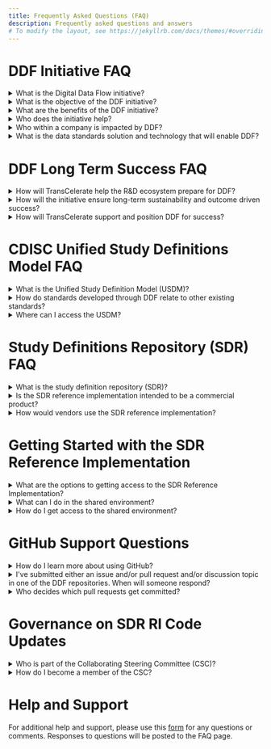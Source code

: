 ```yaml
---
title: Frequently Asked Questions (FAQ)
description: Frequently asked questions and answers
# To modify the layout, see https://jekyllrb.com/docs/themes/#overriding-theme-defaults
---
```

# DDF Initiative FAQ
<details>
<summary>What is the Digital Data Flow initiative?</summary>

The Digital Data Flow (DDF) initiative aims to modernize clinical trials by enabling
a digital workflow that allows for automated creation of study content and
configuration of study systems to support clinical trial execution. This initiative will
establish a foundation for a future state of automated and dynamic readiness
that can transform the drug development process

</details>

<details>
<summary>What is the objective of the DDF initiative?</summary>

The objective of DDF is to automate and expedite the Study Start-Up process by
revolutionizing how data flows across clinical trial systems, beginning with
upstream (e.g., study builder) and downstream (e.g., electronic data
capturing/EDC, clinical trial management system/CTMS) clinical systems.

TransCelerate has collaborated on the development of an open-source, vendor
agnostic, study definition repository (SDR) reference implementation, based on a Unified Study Definitions Model (USDM), developed by CDISC, that standardizes protocol study definitions.

The SDR reference implementation will enable the format of information from a
digitized protocol and other sources to be standardized, which then allows the
information to be passed to systems through application programming interfaces
(APIs) that are used for study execution and data collection, and reused
throughout the clinical development lifecycle.

In summary, DDF will combine data standards and a new technology to enable
the flow of data across all systems involved in the design and execution of a
clinical trial.

</details>

<details>
<summary>What are the benefits of the DDF initiative?</summary>

Digital Data Flow (DDF) benefits include

- Minimized process hand-offs, data re-entry, and data format
inconsistencies across Study Start-Up and execution
- A foundation for data exchange and interoperability between clinical
technology systems, leading to greater compatibility among systems,
flexibility to sponsors, and improved clinical trial efficiencies
- A more seamless flow of data leading to accelerated Study Start-Up,
and further enabling trials automation for sponsors and research
partners
- Harmonization of the data format that can support greater
interoperability and spark innovation within the R&D ecosystem and
across the clinical trial solutions landscape

</details>

<details>
<summary>Who does the initiative help?</summary>

This initiative will assist many organizations, including pharmaceutical companies, CROs, standards organizations, upstream and downstream clinical vendors, sites, regulatory agencies, technology companies, and the open-source
pharmaceutical and IT communities. With DDF, organizations across the R&D
ecosystem will be able to leverage the open-source code of the SDR reference
implementation and develop a framework to deploy their own SDR
implementations.

</details>

<details>
<summary>Who within a company is impacted by DDF?</summary>

Roles impacted by DDF would be study managers, study protocol authors,
medical writers, data management stakeholders concerned with ensuring
consistent use of standards, clinical systems (IT) stakeholders, data managers
and clinicians primarily accountable for a study.

</details>

<details>
<summary>What is the data standards solution and technology that will enable DDF?</summary>

Today’s manual processes with multiple human and technical hand offs are not
a sustainable, effective way to approach clinical development. For the future,
DDF envisions the digitization and automation of the flow of information to keep up with increasing demands of clinical development.

The DDF initiative involves a multi-faceted program that includes
collaborating with the Clinical Data Interchange Standards Consortium (CDISC)
to develop a standardized data model and working with lead collaborators and other stakeholders to develop the SDR reference implementation. The approach comprises of the following:

- **Standards Collaboration**: CDISC has developed a new protocol
study definition standard, called the Unified Study Definition Model (USDM),
with key stakeholders including engaged technology companies and
vendors
- **Study Definitions Repository Reference Implementation**: The Study Definitions Repository is a novel central component aimed at facilitating the exchange of structured study definitions across clinical systems using technical and data standards.  

The SDR Reference Implementation is a working model of the Study Definitions Repository based on the USDM, and has been deployed as open-source, and is meant to be vendor agnostic.

</details>

# DDF Long Term Success FAQ

<details>
<summary>How will TransCelerate help the R&D ecosystem prepare for DDF?</summary>

Multiple stakeholders across the R&D ecosystem will be impacted. Particular
focus is being paid to sponsors, technology solution providers and the many
stakeholders within each.  Efforts to facilitate adoption and help stakeholders
(including sponsor companies and up/downstream vendor community) prepare
will run across three active categories of work: analyzing, educating, and
enabling stakeholder readiness for the digital data flow execution.

</details>

<details>
<summary>How will the initiative ensure long-term sustainability and outcome driven success?</summary>

The SDR reference implementation governance model has been designed to
support long-term sustainability. As the SDR reference implementation matures,
governance will transition from the SDR reference implementation governance
committee to a formal SDR reference implementation governance entity. This
multi-stakeholder governance entity would be a separate organization whose
stakeholders and objectives are aligned with the concepts of interoperability
and vendor agnostic access. It may require additional advisory committees or
members to engage stakeholders such as additional SSOs (e.g, ICH (M11), HL7),
technology solution providers, systems integrators, and other stakeholders.

The intent is to follow open-source principles wherever possible, to provide
transparency and involvement in developing source code for connecting
applications. The choice of licensing approaches is critical to provide an
incentive for participation by the developer and vendor communities via
commercialization of software applications or related services (such as training, documentation, integration, or support).

</details>

<details>
<summary>How will TransCelerate support and position DDF for success?</summary>

TransCelerate is uniquely positioned to catalyze this change by sponsoring and
leading the collaborative project to develop an open-source technology,
vendor-agnostic solution in collaboration with technology organizations, and
corresponding data standards in collaboration with SSOs.

</details>

# CDISC Unified Study Definitions Model FAQ

<details>
<summary>What is the Unified Study Definition Model (USDM)?</summary>

The study definition (as described in text in clinical trial protocols, CDISC data and technology (API) standards) will be augmented with a consistent,
comprehensive, and structured representation and a new standard will be
defined. To this end, the Unified Study Definition Model (USDM) has been created, and study definitions in the study definition repository (SDR)  conforms to this data standard.

The USDM has been developed by CDISC. The USDM will include a class diagram describing the study design elements, their attributes, and
relationships between them. The USDM defines all elements needed to
construct a study definition, from high-level study design elements (e.g., study phase, indication, objectives and endpoints, eligibility criteria) to detailed study design elements included in the schedule of activities and assessments.

</details>

<details>
<summary>How do standards developed through DDF relate to other existing standards?
</summary>

The idea is not to create new models, but to pull together all existing standards. DDF’s collaboration with CDISC will define success from a standards perspective. 

CDISC has led development and maintenance of standards used by the
Digital Data Flow solution. By unifying existing standards and developing new
standards with input from all potential end users, we enable the accessibility,
interoperability, and reusability of protocol-related study definitions data.
In addiiton to the development of new standards, DDF will use existing standards where they exist - controlled terminology for phase of a trial is an example.

</details>

<details>
<summary>Where can I access the USDM?</summary>

The Unified Study Definition Model (USDM) has been developed by CDISC.  To access the details of the USDM, go to https://www.cdisc.org/ddf. 

</details>

# Study Definitions Repository (SDR) FAQ

</details>

<details>
<summary>What is the study definition repository (SDR)?</summary>

A study definition repository (SDR) is a novel central component aimed at
facilitating the exchange of structured study definitions across upstream systems (e.g., study builder) and downstream clinical systems (e.g., electronic data capturing/EDC, clinical trial management system/CTMS) used to execute a clinical research study. It uses technical and data standards developed by CDISC.

The SDR reference implementation demonstrates implementation of data and
technical standards defined by CDISC as the first step toward digital data flow and will catalyze the broader development of an ecosystem of connecting products. The SDR reference implementation will demonstrates the ability to flow digital study definition information between systems through API connections to systems such as study builders, EDCs, and CTMS, with the opportunity for many additional use cases to follow. However, these systems will not be part of the SDR reference implementation per se, rather they could demonstrate the ability to send (e.g., study builders) and receive (e.g., EDC and CTMS) metadata.

</details>

<details>
<summary>Is the SDR reference implementation intended to be a commercial product?</summary>

No, the SDR reference implementation will not be a fully functional product but
rather will be used to demonstrate and test ecosystem connectivity and
interoperability. The SDR reference implementation will hopefully encourage
others to develop innovative commercial products. By creating a reference
implementation of an SDR, we hope to motivate vendors to align their products
with it and thus incorporate the new data standards, and sponsors will be more
readily able to adopt an SDR.

</details>

<details>
<summary>How would vendors use the SDR reference implementation?</summary>

Wendors will have the ability to connect to the SDR Reference Implementation to test compatibility and utilize the code through open source licensing. Vendors can also take advantage of the interoperability functionality by deploying their own version in a cloud/Software as a Service (SaaS) model or by building their own compliant SDR using the technology of their choosing. 

In addition, sponsors can create an SDR based on the SDR reference implementation for their own use, adding new functionality if desired, with the ability to contribute to further development of the SDR reference implementation. 

</details>

# Getting Started with the SDR Reference Implementation

<details>
<summary>What are the options to getting access to the SDR Reference Implementation?</summary>

The SDR Reference Implementation is available in a shared
environment and populated with sample study definition data in order to
provide a working environment to demonstrate functionality and
upstream/downstream system connectivity.

The code and configurations is available via open source license,
enabling production deployments by customers (e.g., vendors or individual
pharma companies).

Several potential deployment options are available, recognizing that sponsors may choose to adopt only specific elements (e.g., only the USDM) of the minimial viable product (MVP) and subsequent releases of the DDR. The realization of benefits will vary depending on the deployment option  selected and implementation details. 

</details>

<details>
<summary>What can I do in the shared environment?</summary>

To learn about what is functionality is available in the SDR RI Sandbox environment and expectations on how to use the environment, please first read the Getting Started with SDR REference Implementation Guidelines. 

</details>

<details>
<summary>How do I get access to the shared environment?</summary>

The SDR Reference Implementation Sandbox environment will be made available through a request process for users who wish to access the environment.  

Click here for directions on how to request access. 

</details>

# GitHub Support Questions

<details>
<summary>How do I learn more about using GitHub?</summary>

There are many reference materials and documentaton supporting GitHub. Here are some links to get your started:
- [Creating a GitHub Account](https://github.com/join)
- [GitHub Support Website](https://support.github.com/)
- [GitHub Documentation Website](https://docs.github.com/en)
- [GitHub YouTube Channel](https://www.youtube.com/channel/UC7c3Kb6jYCRj4JOHHZTxKsQ)

</details>

<details>
<summary>I've submitted either an issue and/or pull request and/or discussion topic in one of the DDF repositories.  When will someone respond?</summary>

There will be administrators to the DDF respositories that will be actively monitoring and responding to issues, discussions, and pull requests.

</details>

<details>
<summary>Who decides which pull requests get committed?</summary>

For simple changes, there will be administrators that will help manage changes to both code and/or documents.

For more complex changes, TBD. 

</details>

# Governance on SDR RI Code Updates

<details>
<summary>Who is part of the Collaborating Steering Committee (CSC)?</summary>

When the SDR Reference Implementation is deployed, the Collaborating Steering Committee or "board" will be initially comprised of members from TransCelerate, Accenture, and Microsoft, who were the main partners in developing the SDR.  

</details>

<details>
<summary>How do I become a member of the CSC?</summary>

As the SDR Reference Implementation matures, governance will transition from the SDR Reference Implementation governance committee to a formal SDR Reference Implementation governance entity. 

This multi-stakeholder governance entity would be a separate organization whose stakeholders and objectives are aligned with the concepts of interoperability and vendor agnostic access. It may require additional advisory committees or members to engage stakeholders such as additional SSOs (e.g, ICH (M11), HL7), technology solution providers, systems integrators, and other stakeholders.

</details>

# Help and Support
For additional help and support, please use this [form](https://www.transceleratebiopharmainc.com/assets/digital-data-flow-feedback-form/) for any questions or comments.  Responses to questions will be posted to the FAQ page. 
